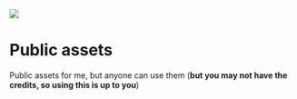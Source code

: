 [<img src="https://data.jsdelivr.com/v1/package/gh/mp3martin/public-assets/badge?style=rounded">](#/)

# Public assets
Public assets for me, but anyone can use them (**but you may not have the credits, so using this is up to you**)
